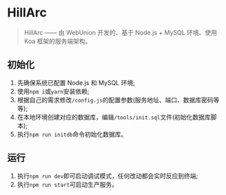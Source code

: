 
# HillArc #

> HillArc —— 由 WebUnion 开发的、基于 Node.js + MySQL 环境、使用 Koa 框架的服务端架构。

## 初始化 ##

1. 先确保系统已配置 Node.js 和 MySQL 环境;
2. 使用`npm i`或`yarn`安装依赖;
3. 根据自己的需求修改`/config.js`的配置参数(服务地址、端口、数据库密码等等);
4. 在本地环境创建对应的数据库，编辑`/tools/init.sql`文件(初始化数据库脚本);
5. 执行`npm run initdb`命令初始化数据库。

## 运行 ##

1. 执行`npm run dev`即可启动调试模式，任何改动都会实时反应到终端;
2. 执行`npm run start`可启动生产服务。

